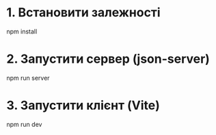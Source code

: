 # 1. Встановити залежності
npm install

# 2. Запустити сервер (json-server)
npm run server

# 3. Запустити клієнт (Vite)
npm run dev
